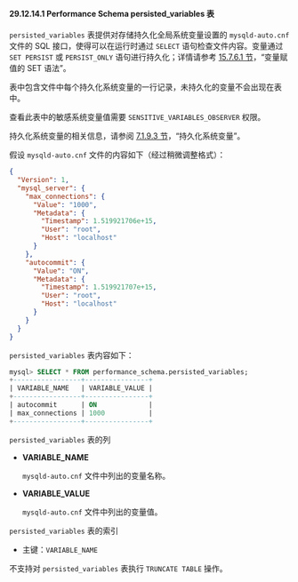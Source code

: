 #### 29.12.14.1 Performance Schema persisted_variables 表

`persisted_variables` 表提供对存储持久化全局系统变量设置的 `mysqld-auto.cnf` 文件的 SQL 接口，使得可以在运行时通过 `SELECT` 语句检查文件内容。变量通过 `SET PERSIST` 或 `PERSIST_ONLY` 语句进行持久化；详情请参考 [15.7.6.1 节](#15.7.6.1)，“变量赋值的 SET 语法”。

表中包含文件中每个持久化系统变量的一行记录，未持久化的变量不会出现在表中。

查看此表中的敏感系统变量值需要 `SENSITIVE_VARIABLES_OBSERVER` 权限。

持久化系统变量的相关信息，请参阅 [7.1.9.3 节](#7.1.9.3)，“持久化系统变量”。

假设 `mysqld-auto.cnf` 文件的内容如下（经过稍微调整格式）：

```json
{
  "Version": 1,
  "mysql_server": {
    "max_connections": {
      "Value": "1000",
      "Metadata": {
        "Timestamp": 1.519921706e+15,
        "User": "root",
        "Host": "localhost"
      }
    },
    "autocommit": {
      "Value": "ON",
      "Metadata": {
        "Timestamp": 1.519921707e+15,
        "User": "root",
        "Host": "localhost"
      }
    }
  }
}
```

`persisted_variables` 表内容如下：

```sql
mysql> SELECT * FROM performance_schema.persisted_variables;
+-----------------+----------------+
| VARIABLE_NAME   | VARIABLE_VALUE |
+-----------------+----------------+
| autocommit      | ON             |
| max_connections | 1000           |
+-----------------+----------------+
```

`persisted_variables` 表的列

- **VARIABLE_NAME**
  
  `mysqld-auto.cnf` 文件中列出的变量名称。
  
- **VARIABLE_VALUE**
  
  `mysqld-auto.cnf` 文件中列出的变量值。

`persisted_variables` 表的索引

- 主键：`VARIABLE_NAME`

不支持对 `persisted_variables` 表执行 `TRUNCATE TABLE` 操作。